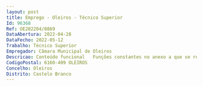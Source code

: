 ```yaml
--- 
layout: post
title: Emprego - Oleiros - Técnico Superior
Id: 96368
Ref: OE202204/0869
DataAbertura: 2022-04-28
DataFecho: 2022-05-12
Trabalho: Técnico Superior
Empregador: Câmara Municipal de Oleiros
Descricao: Conteúdo funcional   Funções constantes no anexo a que se refere o n.º 2 do artigo 88.º da LTFP, às quais corresponde o grau 3 de complexidade funcional na carreira e categoria de Técnico Superior – Exerce com responsabilidade e autonomia técnica, ainda que com enquadramento superior qualificado funções consultivas, de estudo, planeamento, programação, avaliação e aplicação de métodos e processos de natureza técnica e ou científica, que fundamentam e preparam a decisão  elabora, autonomamente ou em grupo, pareceres e projetos, com diversos graus de complexidade, e executa outras atividades de apoio geral ou especializado nas áreas de atuação comuns, instrumentais e operativas dos órgãos e serviços  exerce funções de representação do órgão ou serviço em assuntos da sua especialidade, tomando opções de índole técnica, enquadradas por diretivas ou orientações superiores. Funções específicas  Executar ou participar na organização dos processos inerentes à execução orçamental  garantir que os registos contabilísticos se façam atempadamente e de acordo com as regras do SNC AP  emitir os documentos de receita e despesa, bem como os demais documentos que suportem os registos contabilísticos  assegurar a arrecadação de receitas provenientes de fundos da administração central ou comunitários, bem como de outras entidades  proceder diariamente à receção e conferência dos documentos de receita e despesa  registar e controlar o processamento de despesa a nível de cabimentação, compromisso, liquidação e pagamento  organizar o processo administrativo de despesa  proceder ao registo contabilístico das faturas e envio para o serviço de aprovisionamento, para conferência  emitir ordens de pagamento, após a observância das normas legais em vigor  elaborar as relações de transferências correntes e de capital para efeitos de publicitação  organizar, controlar e arquivar todos os documentos de receita diariamente e de despesa  exerce outras funções, procedimentos, tarefas ou atribuições que lhe são cometidas, por despachos ou por determinação superior.
CodigoPostal: 6160-409 OLEIROS
Concelho: Oleiros
Distrito: Castelo Branco
--- 
```


